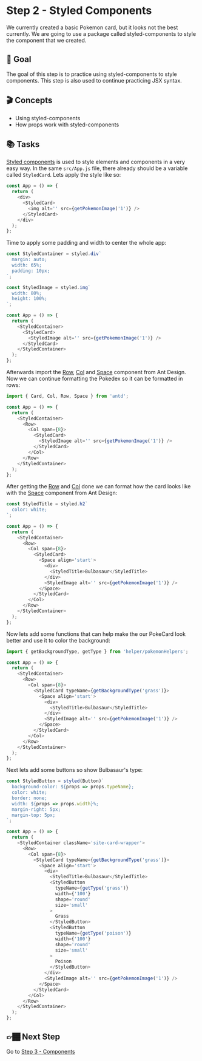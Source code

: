 # Step 2 - Styled Components

We currently created a basic Pokemon card, but it looks not the best currently. We are going to use a package called styled-components to style the component that we created.

## 🥇 Goal

The goal of this step is to practice using styled-components to style components. This step is also used to continue practicing JSX syntax.

## 🎬 Concepts

- Using styled-components
- How props work with styled-components

## 📚 Tasks

[Styled components](https://styled-components.com/) is used to style elements and components in a very easy way. In the same `src/App.js` file, there already should be a variable called `StyledCard`. Lets apply the style like so:

```javascript
const App = () => {
  return (
    <div>
      <StyledCard>
        <img alt='' src={getPokemonImage('1')} />
      </StyledCard>
    </div>
  );
};
```

Time to apply some padding and width to center the whole app:

```javascript
const StyledContainer = styled.div`
  margin: auto;
  width: 65%;
  padding: 10px;
`;

const StyledImage = styled.img`
  width: 80%;
  height: 100%;
`;

const App = () => {
  return (
    <StyledContainer>
      <StyledCard>
        <StyledImage alt='' src={getPokemonImage('1')} />
      </StyledCard>
    </StyledContainer>
  );
};
```

Afterwards import the [Row](https://ant.design/components/grid/), [Col](https://ant.design/components/grid/) and [Space](https://ant.design/components/space/) component from Ant Design. Now we can continue formatting the Pokedex so it can be formatted in rows:

```javascript
import { Card, Col, Row, Space } from 'antd';

const App = () => {
  return (
    <StyledContainer>
      <Row>
        <Col span={8}>
          <StyledCard>
            <StyledImage alt='' src={getPokemonImage('1')} />
          </StyledCard>
        </Col>
      </Row>
    </StyledContainer>
  );
};
```

After getting the [Row](https://ant.design/components/grid/) and [Col](https://ant.design/components/grid/) done we can format how the card looks like with the [Space](https://ant.design/components/space/) component from Ant Design:

```javascript
const StyledTitle = styled.h2`
  color: white;
`;

const App = () => {
  return (
    <StyledContainer>
      <Row>
        <Col span={8}>
          <StyledCard>
            <Space align='start'>
              <div>
                <StyledTitle>Bulbasaur</StyledTitle>
              </div>
              <StyledImage alt='' src={getPokemonImage('1')} />
            </Space>
          </StyledCard>
        </Col>
      </Row>
    </StyledContainer>
  );
};
```

Now lets add some functions that can help make the our PokeCard look better and use it to color the background:

```javascript
import { getBackgroundType, getType } from 'helper/pokemonHelpers';

const App = () => {
  return (
    <StyledContainer>
      <Row>
        <Col span={8}>
          <StyledCard typeName={getBackgroundType('grass')}>
            <Space align='start'>
              <div>
                <StyledTitle>Bulbasaur</StyledTitle>
              </div>
              <StyledImage alt='' src={getPokemonImage('1')} />
            </Space>
          </StyledCard>
        </Col>
      </Row>
    </StyledContainer>
  );
};
```

Next lets add some buttons so show Bulbasaur's type:

```javascript
const StyledButton = styled(Button)`
  background-color: ${props => props.typeName};
  color: white;
  border: none;
  width: ${props => props.width}%;
  margin-right: 5px;
  margin-top: 5px;
`;

const App = () => {
  return (
    <StyledContainer className='site-card-wrapper'>
      <Row>
        <Col span={8}>
          <StyledCard typeName={getBackgroundType('grass')}>
            <Space align='start'>
              <div>
                <StyledTitle>Bulbasaur</StyledTitle>
                <StyledButton
                  typeName={getType('grass')}
                  width={'100'}
                  shape='round'
                  size='small'
                >
                  Grass
                </StyledButton>
                <StyledButton
                  typeName={getType('poison')}
                  width={'100'}
                  shape='round'
                  size='small'
                >
                  Poison
                </StyledButton>
              </div>
              <StyledImage alt='' src={getPokemonImage('1')} />
            </Space>
          </StyledCard>
        </Col>
      </Row>
    </StyledContainer>
  );
};
```

## 👉🏾 Next Step

Go to [Step 3 - Components](https://github.com/wongband/react-pokedex-workshop/blob/master/steps/Step-3.md)
